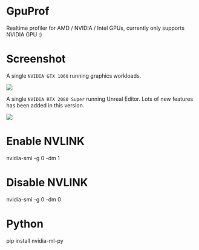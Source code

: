 # GpuProf
Realtime profiler for AMD / NVIDIA / Intel GPUs, currently only supports NVIDIA GPU :)

# Screenshot

A single `NVIDIA GTX 1060` running graphics workloads.

![](https://raw.githubusercontent.com/vinjn/GpuProf/master/doc/gtx1060.jpg)

A single `NVIDIA RTX 2080 Super` running Unreal Editor. Lots of new features has been added in this version.

![](https://raw.githubusercontent.com/vinjn/GpuProf/master/doc/rtx2080s.jpg)

# Enable NVLINK

 nvidia-smi -g 0 -dm 1

# Disable NVLINK

 nvidia-smi -g 0 -dm 0

# Python

pip install nvidia-ml-py